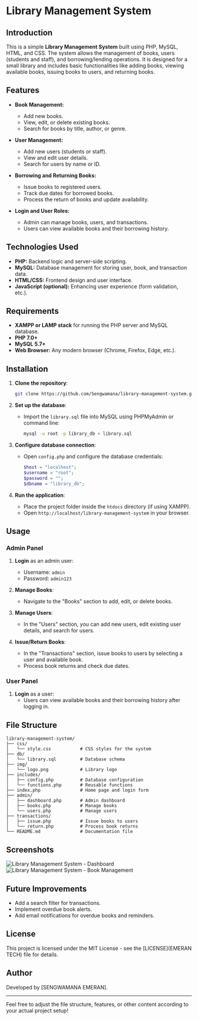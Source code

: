 
# Library Management System

## Introduction

This is a simple **Library Management System** built using PHP, MySQL, HTML, and CSS. The system allows the management of books, users (students and staff), and borrowing/lending operations. It is designed for a small library and includes basic functionalities like adding books, viewing available books, issuing books to users, and returning books.

## Features

- **Book Management:**
  - Add new books.
  - View, edit, or delete existing books.
  - Search for books by title, author, or genre.

- **User Management:**
  - Add new users (students or staff).
  - View and edit user details.
  - Search for users by name or ID.

- **Borrowing and Returning Books:**
  - Issue books to registered users.
  - Track due dates for borrowed books.
  - Process the return of books and update availability.

- **Login and User Roles:**
  - Admin can manage books, users, and transactions.
  - Users can view available books and their borrowing history.

## Technologies Used

- **PHP:** Backend logic and server-side scripting.
- **MySQL:** Database management for storing user, book, and transaction data.
- **HTML/CSS:** Frontend design and user interface.
- **JavaScript (optional):** Enhancing user experience (form validation, etc.).

## Requirements

- **XAMPP or LAMP stack** for running the PHP server and MySQL database.
- **PHP 7.0+**
- **MySQL 5.7+**
- **Web Browser:** Any modern browser (Chrome, Firefox, Edge, etc.).

## Installation

1. **Clone the repository**:
   ```bash
   git clone https://github.com/Sengwamana/library-management-system.git
   ```

2. **Set up the database**:
   - Import the `library.sql` file into MySQL using PHPMyAdmin or command line:
     ```bash
     mysql -u root -p library_db < library.sql
     ```

3. **Configure database connection**:
   - Open `config.php` and configure the database credentials:
     ```php
     $host = "localhost";
     $username = "root";
     $password = "";
     $dbname = "library_db";
     ```

4. **Run the application**:
   - Place the project folder inside the `htdocs` directory (if using XAMPP).
   - Open `http://localhost/library-management-system` in your browser.

## Usage

### Admin Panel
1. **Login** as an admin user:
   - Username: `admin`
   - Password: `admin123`

2. **Manage Books**:
   - Navigate to the "Books" section to add, edit, or delete books.

3. **Manage Users**:
   - In the "Users" section, you can add new users, edit existing user details, and search for users.

4. **Issue/Return Books**:
   - In the "Transactions" section, issue books to users by selecting a user and available book.
   - Process book returns and check due dates.

### User Panel
1. **Login** as a user:
   - Users can view available books and their borrowing history after logging in.

## File Structure

```
library-management-system/
├── css/
│   └── style.css           # CSS styles for the system
├── db/
│   └── library.sql         # Database schema
├── img/
│   └── logo.png            # Library logo
├── includes/
│   ├── config.php          # Database configuration
│   └── functions.php       # Reusable functions
├── index.php               # Home page and login form
├── admin/
│   ├── dashboard.php       # Admin dashboard
│   ├── books.php           # Manage books
│   └── users.php           # Manage users
├── transactions/
│   ├── issue.php           # Issue books to users
│   └── return.php          # Process book returns
└── README.md               # Documentation file
```

## Screenshots

![Library Management System - Dashboard](screenshot1.png)
![Library Management System - Book Management](screenshot2.png)

## Future Improvements

- Add a search filter for transactions.
- Implement overdue book alerts.
- Add email notifications for overdue books and reminders.

## License

This project is licensed under the MIT License - see the [LICENSE](EMERAN TECH) file for details.

## Author

Developed by [SENGWAMANA EMERAN].

---

Feel free to adjust the file structure, features, or other content according to your actual project setup!
